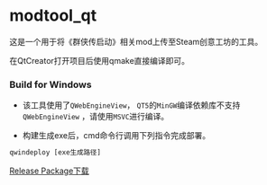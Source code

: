 # modtool_qt

这是一个用于将《群侠传启动》相关mod上传至Steam创意工坊的工具。

在QtCreator打开项目后使用qmake直接编译即可。

### Build for Windows

* 该工具使用了```QWebEngineView```， ```QT5```的```MinGW```编译依赖库不支持```QWebEngineView``` ，请使用```MSVC```进行编译。

* 构建生成exe后，cmd命令行调用下列指令完成部署。
```bat
qwindeploy [exe生成路径]
```

[Release Package下载](https://github.com/0kk470/modtool_qt/releases/tag/modtool)

